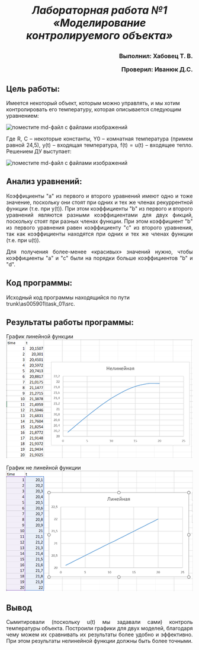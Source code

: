 ***<h1 align = "center">Лабораторная работа №1 «Моделирование контролируемого объекта»</a>***

<font size = 3>
<p align = "right">
Выполнил: Хабовец Т. В.</p>
<p align = "right">
Проверил: Иванюк Д.С.</p>
</font>

## **Цель работы:**

<p aling = "justify">
Имеется некоторый объект, которым можно управлять, и мы хотим контролировать его температуру, которая описывается следующим уравнением:
</p>

![поместите md-файл с файлами изображений](pictures/dif_ur.png)

<p align = "justify">
Где R, C – некоторые константы, Y0 – комнатная температура (примем равной 24,5), у(t) – входящая температура, f(t) = u(t) – входящее тепло.
Решением ДУ выступает:
</p>

![поместите md-файл с файлами изображений](pictures/models.png)

## **Анализ уравнений:**

<p align = "justify">
Коэффициенты "а" из первого и второго уравнений имеют одно и тоже значение, поскольку они стоят при одних и тех же членах рекуррентной функции (т.е. при y(t)). При этом коэффициенты "b" из первого и второго уравнений являются разными коэффициентами для двух фикций, поскольку стоят при разных членах функции. При этом коэффициент "b" из первого уравнения равен коэффициенту "c" из второго уравнения, так как коэффициенты находятся при одних и тех же членах функции (т.е. при u(t)).
</p>
<p align = "justify">
Для получения более-менее «красивых» значений нужно, чтобы коэффициенты "a" и "с" были на порядки больше коэффициентов "b" и "d".  
</p>

## **Код программы:**

Исходный код программы находящийся по пути trunk\as005901\task_01\src.  

## **Результаты работы программы:**
  
  График линейной функции
  ![поместите md-файл с файлами изображений](images/Liner.png)

  График не линейной функции
  ![поместите md-файл с файлами изображений](images/noLiner.png)

## **Вывод**

<p align = "justify">
Сымитировали (поскольку u(t) мы задавали сами) контроль температуры объекта. Построили графики для двух моделей, благодаря чему можем их сравнивать их результаты более удобно и эффективно. При этом результаты нелинейной функции должны быть более точными.  
</p>